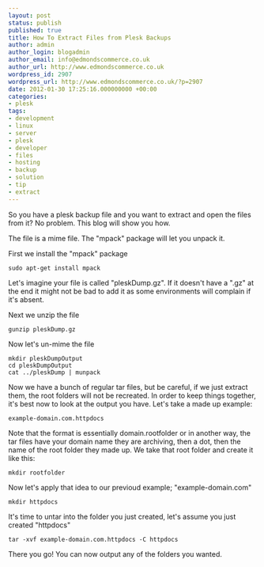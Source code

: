 ```yaml
---
layout: post
status: publish
published: true
title: How To Extract Files from Plesk Backups
author: admin
author_login: blogadmin
author_email: info@edmondscommerce.co.uk
author_url: http://www.edmondscommerce.co.uk
wordpress_id: 2907
wordpress_url: http://www.edmondscommerce.co.uk/?p=2907
date: 2012-01-30 17:25:16.000000000 +00:00
categories:
- plesk
tags:
- development
- linux
- server
- plesk
- developer
- files
- hosting
- backup
- solution
- tip
- extract
---
```

So you have a plesk backup file and you want to extract and open the files from it? No problem. This blog will show you how.

The file is a mime file. The "mpack" package will let you unpack it.

First we install the "mpack" package
```
sudo apt-get install mpack
```

Let's imagine your file is called "pleskDump.gz". If it doesn't have a ".gz" at the end it might not be bad to add it as some environments will complain if it's absent.

Next we unzip the file
```
gunzip pleskDump.gz
```

Now let's un-mime the file
```
mkdir pleskDumpOutput
cd pleskDumpOutput
cat ../pleskDump | munpack
```

Now we have a bunch of regular tar files, but be careful, if we just extract them, the root folders will not be recreated. In order to keep things together, it's best now to look at the output you have. Let's take a made up example:
```
example-domain.com.httpdocs
```

Note that the format is essentially domain.rootfolder or in another way, the tar files have your domain name they are archiving, then a dot, then the name of the root folder they made up. We take that root folder and create it like this:
```
mkdir rootfolder
```

Now let's apply that idea to our previoud example; "example-domain.com"
```
mkdir httpdocs
```

It's time to untar into the folder you just created, let's assume you just created "httpdocs"
```
tar -xvf example-domain.com.httpdocs -C httpdocs
```

There you go! You can now output any of the folders you wanted.
